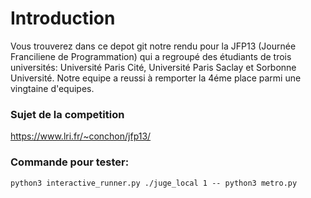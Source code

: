 # Introduction
Vous trouverez dans ce depot git notre rendu pour la JFP13 (Journée Franciliene de Programmation) qui a regroupé des étudiants de trois universités: Université Paris Cité, Université Paris Saclay et Sorbonne Université.
Notre equipe a reussi à remporter la 4éme place parmi une vingtaine d'equipes.
### Sujet de la competition 
https://www.lri.fr/~conchon/jfp13/
### Commande pour tester:
```console
python3 interactive_runner.py ./juge_local 1 -- python3 metro.py
```